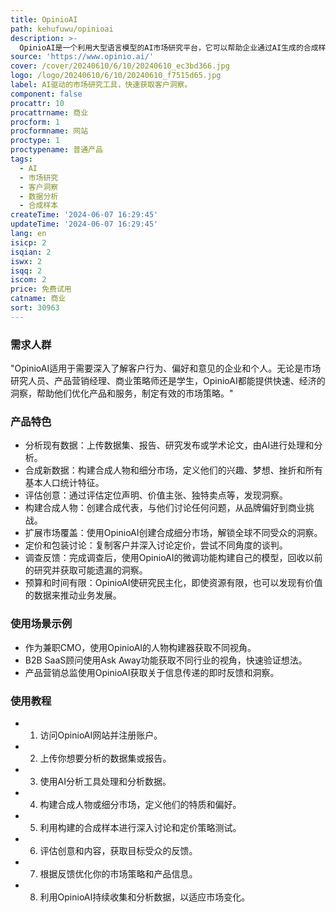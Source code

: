 ```yaml
---
title: OpinioAI
path: kehufuwu/opinioai
description: >-
  OpinioAI是一个利用大型语言模型的AI市场研究平台，它可以帮助企业通过AI生成的合成样本来获取客户洞察，无需进行成本高昂的调查或访谈。该平台可以分析现有数据，合成新的洞见，并评估现有内容，以从目标受众的角度获取反馈。OpinioAI旨在帮助公司以更快、更简单、更经济的方式替代传统的数据收集和分析方法。
source: 'https://www.opinio.ai/'
cover: /cover/20240610/6/10/20240610_ec3bd366.jpg
logo: /logo/20240610/6/10/20240610_f7515d65.jpg
label: AI驱动的市场研究工具，快速获取客户洞察。
component: false
procattr: 10
procattrname: 商业
procform: 1
procformname: 网站
proctype: 1
proctypename: 普通产品
tags:
  - AI
  - 市场研究
  - 客户洞察
  - 数据分析
  - 合成样本
createTime: '2024-06-07 16:29:45'
updateTime: '2024-06-07 16:29:45'
lang: en
isicp: 2
isqian: 2
iswx: 2
isqq: 2
iscom: 2
price: 免费试用
catname: 商业
sort: 30963
---
```




### 需求人群
"OpinioAI适用于需要深入了解客户行为、偏好和意见的企业和个人。无论是市场研究人员、产品营销经理、商业策略师还是学生，OpinioAI都能提供快速、经济的洞察，帮助他们优化产品和服务，制定有效的市场策略。"

### 产品特色
* 分析现有数据：上传数据集、报告、研究发布或学术论文，由AI进行处理和分析。
* 合成新数据：构建合成人物和细分市场，定义他们的兴趣、梦想、挫折和所有基本人口统计特征。
* 评估创意：通过评估定位声明、价值主张、独特卖点等，发现洞察。
* 构建合成人物：创建合成代表，与他们讨论任何问题，从品牌偏好到商业挑战。
* 扩展市场覆盖：使用OpinioAI创建合成细分市场，解锁全球不同受众的洞察。
* 定价和包装讨论：复制客户并深入讨论定价，尝试不同角度的谈判。
* 调查反馈：完成调查后，使用OpinioAI的微调功能构建自己的模型，回收以前的研究并获取可能遗漏的洞察。
* 预算和时间有限：OpinioAI使研究民主化，即使资源有限，也可以发现有价值的数据来推动业务发展。

### 使用场景示例
* 作为兼职CMO，使用OpinioAI的人物构建器获取不同视角。
* B2B SaaS顾问使用Ask Away功能获取不同行业的视角，快速验证想法。
* 产品营销总监使用OpinioAI获取关于信息传递的即时反馈和洞察。

### 使用教程
* 1. 访问OpinioAI网站并注册账户。
* 2. 上传你想要分析的数据集或报告。
* 3. 使用AI分析工具处理和分析数据。
* 4. 构建合成人物或细分市场，定义他们的特质和偏好。
* 5. 利用构建的合成样本进行深入讨论和定价策略测试。
* 6. 评估创意和内容，获取目标受众的反馈。
* 7. 根据反馈优化你的市场策略和产品信息。
* 8. 利用OpinioAI持续收集和分析数据，以适应市场变化。

  

